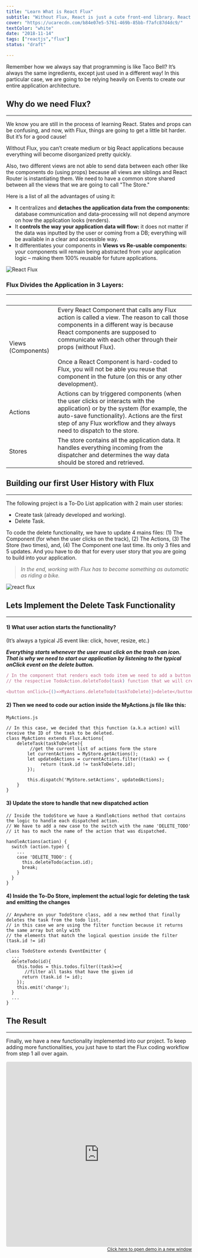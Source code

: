 ```yaml
---
title: "Learn What is React Flux"
subtitle: "Without Flux, React is just a cute front-end library. React Flux will make it a framework - giving your application a defined structure - taking care of the data-processing layer, and much more about what is flux."
cover: "https://ucarecdn.com/b84e07e5-5761-469b-85bb-f7afc87d4dc9/"
textColor: "white"
date: "2018-11-14"
tags: ["reactjs","flux"]
status: "draft"

---
```


Remember how we always say that programming is like Taco Bell?  It’s always the same ingredients, except just used in a different way!  In this particular case, we are going to be relying heavily on Events to create our entire application architecture.

## Why do we need Flux?
***

We know you are still in the process of learning React.  States and props can be confusing, and now, with Flux, things are going to get a little bit harder.  But it’s for a good cause!

Without Flux, you can’t create medium or big React applications because everything will become disorganized pretty quickly.

Also, two different views are not able to send data between each other like the components do (using props) because all views are siblings and React Router is instantiating them.  We need to have a common store shared between all the views that we are going to call "The Store."

Here is a list of all the advantages of using it:

+ It centralizes and **detaches the application data from the components:** database communication and data-processing will not depend anymore on how the application looks (renders).
+ It **controls the way your application data will flow:** it does not matter if the data was inputted by the user or coming from a DB; everything will be available in a clear and accessible way.
+ It differentiates your components in **Views vs Re-usable components:** your components will remain being abstracted from your application logic – making them 100% reusable for future applications.

![React Flux](https://ucarecdn.com/aa1a5994-8de9-4d24-99ce-3a0d686c30bd/-/resize/700x/)

### Flux Divides the Application in 3 Layers:

|&nbsp;     |&nbsp;       |
|:-----------|:----------------|
Views (Components)     |Every React Component that calls any Flux action is called a view.  The reason to call those components in a different way is because React components are supposed to communicate with each other through their props (without Flux).<br> <br>Once a React Component is hard-coded to Flux, you will not be able you reuse that component in the future (on this or any other development).       |
|Actions       |Actions can by triggered components (when the user clicks or interacts with the application) or by the system (for example, the auto-save functionality).  Actions are the first step of any Flux workflow and they always need to dispatch to the store.      |
|Stores        |The store contains all the application data.  It handles everything incoming from the dispatcher and determines the way data should be stored and retrieved.            |

## Building our first User History with Flux
***

The following project is a To-Do List application with 2 main user stories:

+ Create task (already developed and working).
+ Delete Task.

To code the delete functionality, we have to update 4 mains files: (1) The Component (for when the user clicks on the track), (2) The Actions, (3) The Store (two times), and, (4) The Component one last time.  Its only 3 files and 5 updates.  And you have to do that for every user story that you are going to build into your application.


> *In the end, working with Flux has to become something as automatic as riding a bike.*


![react flux](https://ucarecdn.com/77c93bfa-92cb-44e3-a7c5-c959e27c5ccc/-/resize/1100x/)

## Lets Implement the Delete Task Functionality
***

#### 1) What user action starts the functionality?

(It’s always a typical JS event like: click, hover, resize, etc.)

***Everything starts whenever the user must click on the trash can icon. That is why we need to start our application by listening to the typical onClick event on the delete button.***

```javascript
/ In the component that renders each todo item we need to add a button and also an onClick listener that calls 
// the respective TodoAction.deleteTodo(task) function that we will create on the actions: 

<button onClick={()=>MyActions.deleteTodo(taskToDelete)}>delete</button>
```

#### 2) Then we need to code our action inside the MyActions.js file like this:

```javascript{numberLines: true}
MyActions.js

// In this case, we decided that this function (a.k.a action) will receive the ID of the task to be deleted. 
class MyActions extends Flux.Actions{
    deleteTask(taskToDelete){
         //get the current list of actions form the store 
        let currentActions = MyStore.getActions();
        let updatedActions = currentActions.filter((task) => {
             return (task.id != taskToDelete.id);
        });

        this.dispatch('MyStore.setActions', updatedActions);
    }
}
```

#### 3) Update the store to handle that new dispatched action

```javascript{numberLines: true}
// Inside the todoStore we have a HandleActions method that contains the logic to handle each dispatched action. 
// We have to add a new case to the switch with the name 'DELETE_TODO'  
// it has to mach the name of the action that was dispatched. 
  
handleActions(action) {
  switch (action.type) {
    ...
    case 'DELETE_TODO': {
      this.deleteTodo(action.id);
      break;
    }
  }
}
```

#### 4) Inside the To-Do Store, implement the actual logic for deleting the task and emitting the changes

```javascript{numberLines: true}
// Anywhere on your TodoStore class, add a new method that finally deletes the task from the todo list. 
// in this case we are using the filter function because it returns the same array but only with 
// the elements that match the logical question inside the filter (task.id != id) 

class TodoStore extends EventEmitter {
  ...
  deleteTodo(id){
    this.todos = this.todos.filter((task)=>{
       //filter all tasks that have the given id 
      return (task.id != id);
    });
    this.emit('change');
  }
  ...
}
```

## The Result
***

Finally, we have a new functionality implemented into our project.  To keep adding more functionalities, you just have to start the Flux coding workflow from step 1 all over again.

<iframe src="https://codesandbox.io/embed/j1nvpono23" style="width:100%; height:500px; border:0; border-radius: 4px; overflow:hidden;" sandbox="allow-modals allow-forms allow-popups allow-scripts allow-same-origin"></iframe>

<div align="right"><small><a href="https://codesandbox.io/embed/j1nvpono23">Click here to open demo in a new window</a></small></div>



